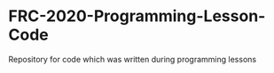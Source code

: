 # FRC-2020-Programming-Lesson-Code
Repository for code which was written during programming lessons

